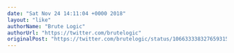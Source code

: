 ```yaml
---
date: "Sat Nov 24 14:11:04 +0000 2018"
layout: "like"
authorName: "Brute Logic"
authorUrl: "https://twitter.com/brutelogic"
originalPost: "https://twitter.com/brutelogic/status/1066333383276593152"
---
```

